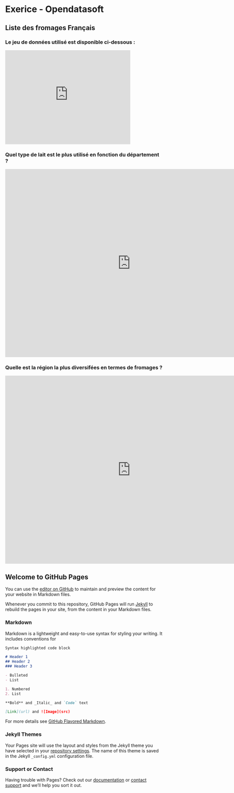 # Exerice - Opendatasoft

## Liste des fromages Français

### Le jeu de données utilisé est disponible ci-dessous :

<iframe src="https://data.opendatasoft.com/explore/embed/dataset/fromagescsv-fromagescsv@public/table/?disjunctive.fromage&location=5,46.66619,2.91208&basemap=jawg.streets&dataChart=eyJxdWVyaWVzIjpbeyJjb25maWciOnsiZGF0YXNldCI6ImZyb21hZ2VzY3N2LWZyb21hZ2VzY3N2QHB1YmxpYyIsIm9wdGlvbnMiOnsiZGlzanVuY3RpdmUuZnJvbWFnZSI6dHJ1ZX19LCJjaGFydHMiOlt7ImFsaWduTW9udGgiOnRydWUsInR5cGUiOiJjb2x1bW4iLCJmdW5jIjoiQ09VTlQiLCJzY2llbnRpZmljRGlzcGxheSI6dHJ1ZSwiY29sb3IiOiJyYW5nZS1BY2NlbnQifV0sInhBeGlzIjoiZGVwYXJ0ZW1lbnQiLCJtYXhwb2ludHMiOjUwLCJzb3J0IjoiIiwic2VyaWVzQnJlYWtkb3duIjoibGFpdCIsInNlcmllc0JyZWFrZG93blRpbWVzY2FsZSI6IiJ9XSwidGltZXNjYWxlIjoiIiwiZGlzcGxheUxlZ2VuZCI6dHJ1ZSwiYWxpZ25Nb250aCI6dHJ1ZX0%3D&static=false&datasetcard=false" width="400" height="300" frameborder="0"></iframe>

### Quel type de lait est le plus utilisé en fonction du département ?

<iframe src="https://data.opendatasoft.com/explore/embed/dataset/fromagescsv-fromagescsv@public/analyze/?disjunctive.fromage&location=5,46.66619,2.91208&basemap=jawg.streets&dataChart=eyJxdWVyaWVzIjpbeyJjb25maWciOnsiZGF0YXNldCI6ImZyb21hZ2VzY3N2LWZyb21hZ2VzY3N2QHB1YmxpYyIsIm9wdGlvbnMiOnsiZGlzanVuY3RpdmUuZnJvbWFnZSI6dHJ1ZX19LCJjaGFydHMiOlt7ImFsaWduTW9udGgiOnRydWUsInR5cGUiOiJjb2x1bW4iLCJmdW5jIjoiQ09VTlQiLCJzY2llbnRpZmljRGlzcGxheSI6dHJ1ZSwiY29sb3IiOiJyYW5nZS1BY2NlbnQifV0sInhBeGlzIjoiZGVwYXJ0ZW1lbnQiLCJtYXhwb2ludHMiOjUwLCJzb3J0IjoiIiwic2VyaWVzQnJlYWtkb3duIjoibGFpdCIsInNlcmllc0JyZWFrZG93blRpbWVzY2FsZSI6IiJ9XSwidGltZXNjYWxlIjoiIiwiZGlzcGxheUxlZ2VuZCI6dHJ1ZSwiYWxpZ25Nb250aCI6dHJ1ZX0%3D&static=false&datasetcard=false" width="800" height="600" frameborder="0"></iframe>

### Quelle est la région la plus diversifées en termes de fromages ?

<iframe frameborder="0" width="800" height="600" src="https://data.opendatasoft.com/map/embed/varietes_de_fromages_par_departements/?&static=false&scrollWheelZoom=true"></iframe>

## Welcome to GitHub Pages

You can use the [editor on GitHub](https://github.com/mehdixK/DataODS_Fromages/edit/gh-pages/index.md) to maintain and preview the content for your website in Markdown files.

Whenever you commit to this repository, GitHub Pages will run [Jekyll](https://jekyllrb.com/) to rebuild the pages in your site, from the content in your Markdown files.

### Markdown

Markdown is a lightweight and easy-to-use syntax for styling your writing. It includes conventions for

```markdown
Syntax highlighted code block

# Header 1
## Header 2
### Header 3

- Bulleted
- List

1. Numbered
2. List

**Bold** and _Italic_ and `Code` text

[Link](url) and ![Image](src)
```

For more details see [GitHub Flavored Markdown](https://guides.github.com/features/mastering-markdown/).

### Jekyll Themes

Your Pages site will use the layout and styles from the Jekyll theme you have selected in your [repository settings](https://github.com/mehdixK/DataODS_Fromages/settings). The name of this theme is saved in the Jekyll `_config.yml` configuration file.

### Support or Contact

Having trouble with Pages? Check out our [documentation](https://docs.github.com/categories/github-pages-basics/) or [contact support](https://github.com/contact) and we’ll help you sort it out.
